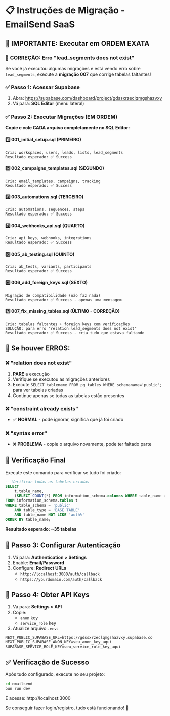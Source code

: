 # 📋 Instruções de Migração - EmailSend SaaS

## 🚨 IMPORTANTE: Executar em ORDEM EXATA

### 🔧 **CORREÇÃO: Erro "lead_segments does not exist"**
Se você já executou algumas migrações e está vendo erro sobre `lead_segments`, execute a **migração 007** que corrige tabelas faltantes!

### ✅ **Passo 1: Acessar Supabase**
1. Abra: https://supabase.com/dashboard/project/gdssxrzeclqmgshazvxy
2. Vá para: **SQL Editor** (menu lateral)

### ✅ **Passo 2: Executar Migrações (EM ORDEM)**

**Copie e cole CADA arquivo completamente no SQL Editor:**

#### 1️⃣ **001_initial_setup.sql** (PRIMEIRO)
```
Cria: workspaces, users, leads, lists, lead_segments
Resultado esperado: ✅ Success
```

#### 2️⃣ **002_campaigns_templates.sql** (SEGUNDO)
```
Cria: email_templates, campaigns, tracking
Resultado esperado: ✅ Success
```

#### 3️⃣ **003_automations.sql** (TERCEIRO)
```
Cria: automations, sequences, steps
Resultado esperado: ✅ Success
```

#### 4️⃣ **004_webhooks_api.sql** (QUARTO)
```
Cria: api_keys, webhooks, integrations
Resultado esperado: ✅ Success
```

#### 5️⃣ **005_ab_testing.sql** (QUINTO)
```
Cria: ab_tests, variants, participants
Resultado esperado: ✅ Success
```

#### 6️⃣ **006_add_foreign_keys.sql** (SEXTO)
```
Migração de compatibilidade (não faz nada)
Resultado esperado: ✅ Success - apenas uma mensagem
```

#### 7️⃣ **007_fix_missing_tables.sql** (ÚLTIMO - CORREÇÃO)
```
Cria: tabelas faltantes + foreign keys com verificações
SOLUÇÃO: para erro "relation lead_segments does not exist"
Resultado esperado: ✅ Success - cria tudo que estava faltando
```

## 🔧 **Se houver ERROS:**

### ❌ "relation does not exist"
1. **PARE** a execução
2. Verifique se executou as migrações anteriores
3. Execute `SELECT tablename FROM pg_tables WHERE schemaname='public';` para ver tabelas criadas
4. Continue apenas se todas as tabelas estão presentes

### ❌ "constraint already exists"
- ✅ **NORMAL** - pode ignorar, significa que já foi criado

### ❌ "syntax error"
- ❌ **PROBLEMA** - copie o arquivo novamente, pode ter faltado parte

## 🎯 **Verificação Final**

Execute este comando para verificar se tudo foi criado:

```sql
-- Verificar todas as tabelas criadas
SELECT
    t.table_name,
    (SELECT COUNT(*) FROM information_schema.columns WHERE table_name = t.table_name) as column_count
FROM information_schema.tables t
WHERE table_schema = 'public'
    AND table_type = 'BASE TABLE'
    AND table_name NOT LIKE 'auth%'
ORDER BY table_name;
```

**Resultado esperado: ~35 tabelas**

## 🔑 **Passo 3: Configurar Autenticação**

1. Vá para: **Authentication > Settings**
2. Enable: **Email/Password**
3. Configure: **Redirect URLs**
   - `http://localhost:3000/auth/callback`
   - `https://yourdomain.com/auth/callback`

## 🔐 **Passo 4: Obter API Keys**

1. Vá para: **Settings > API**
2. Copie:
   - `anon` key
   - `service_role` key
3. Atualize arquivo `.env`:

```env
NEXT_PUBLIC_SUPABASE_URL=https://gdssxrzeclqmgshazvxy.supabase.co
NEXT_PUBLIC_SUPABASE_ANON_KEY=seu_anon_key_aqui
SUPABASE_SERVICE_ROLE_KEY=seu_service_role_key_aqui
```

## ✅ **Verificação de Sucesso**

Após tudo configurado, execute no seu projeto:

```bash
cd emailsend
bun run dev
```

E acesse: http://localhost:3000

Se conseguir fazer login/registro, tudo está funcionando! 🎉
